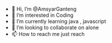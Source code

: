- 👋 Hi, I’m @AmsyarGanteng
- 👀 I’m interested in Coding <C></C>
- 🌱 I’m currently learning java , javascript
- 💞️ I’m looking to collaborate on alone
- 📫 How to reach me just reach

<!---
AmsyarGanteng/AmsyarGanteng is a ✨ special ✨ repository because its `README.md` (this file) appears on your GitHub profile.
You can click the Preview link to take a look at your changes.
--->
